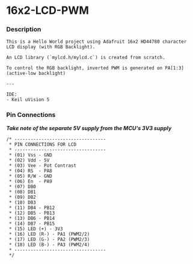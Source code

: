 # 16x2-LCD-PWM

### Description

	This is a Hello World project using Adafruit 16x2 HD44780 character LCD display (with RGB Backlight).

	An LCD library (`mylcd.h/mylcd.c`) is created from scratch.

	To control the RGB backlight, inverted PWM is generated on PA[1:3]
	(active-low backlight)

	---

	IDE:
	- Keil uVision 5
	
### Pin Connections

***Take note of the separate 5V supply from the MCU's 3V3 supply***

	/* ----------------------------------
	 * PIN CONNECTIONS FOR LCD
	 * ----------------------------------
	 * (01) Vss - GND
	 * (02) Vdd - 5V
	 * (03) Vee - Pot Contrast
	 * (04) RS  - PA8
	 * (05) R/W - GND
	 * (06) En  - PA9
	 * (07) DB0
	 * (08) DB1
	 * (09) DB2
	 * (10) DB3
	 * (11) DB4 - PB12
	 * (12) DB5 - PB13
	 * (13) DB6 - PB14
	 * (14) DB7 - PB15
	 * (15) LED (+) - 3V3
	 * (16) LED (R-) - PA1 (PWM2/2)
	 * (17) LED (G-) - PA2 (PWM2/3)
	 * (18) LED (B-) - PA3 (PWM2/4)
	 * ----------------------------------
	 */